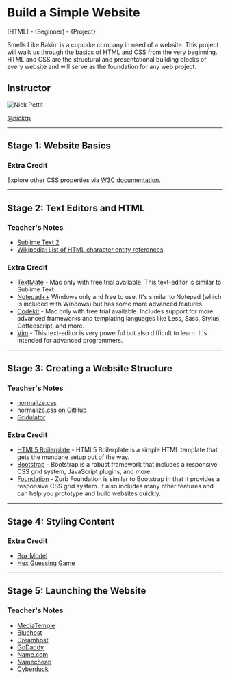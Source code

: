 Build a Simple Website
===
[HTML] - (Beginner) - {Project}

Smells Like Bakin' is a cupcake company in need of a website. This project will walk us through the basics of HTML and CSS from the very beginning. HTML and CSS are the structural and presentational building blocks of every website and will serve as the foundation for any web project.

## Instructor
![Nick Pettit](https://secure.gravatar.com/avatar/2cc39856b77d968cf12ca83a4e26d58c?s=64 "Nick Pettit")

[@nickrp](http://twitter.com/nickrp)

---

## Stage 1: Website Basics
### Extra Credit
Explore other CSS properties via [W3C documentation](http://www.w3.org/TR/CSS2/propidx.html).

---

## Stage 2: Text Editors and HTML

### Teacher's Notes
+ [Sublime Text 2](http://www.sublimetext.com/)
+ [Wikipedia: List of HTML character entity references](http://en.wikipedia.org/wiki/List_of_XML_and_HTML_character_entity_references)

### Extra Credit
+ [TextMate](http://macromates.com/) - Mac only with free trial available. This text-editor is similar to Sublime Text.
+ [Notepad++](http://www.notepad-plus-plus.org/) Windows only and free to use. It's similar to Notepad (which is included with Windows) but has some more advanced features.
+ [Codekit](http://incident57.com/codekit/) - Mac only with free trial available. Includes support for more advanced frameworks and templating languages like Less, Sass, Stylus, Coffeescript, and more.
+ [Vim](http://www.vim.org/) - This text-editor is very powerful but also difficult to learn. It's intended for advanced programmers.

---

## Stage 3: Creating a Website Structure

### Teacher's Notes
+ [normalize.css](http://necolas.github.com/normalize.css/)
+ [normalize.css on GitHub](https://github.com/necolas/normalize.css)
+ [Gridulator](http://gridulator.com/)

### Extra Credit

+ [HTML5 Boilerplate](http://html5boilerplate.com/) - HTML5 Boilerplate is a simple HTML template that gets the mundane setup out of the way.
+ [Bootstrap](http://twitter.github.com/bootstrap/) - Bootstrap is a robust framework that includes a responsive CSS grid system, JavaScript plugins, and more.
+ [Foundation](http://foundation.zurb.com/) - Zurb Foundation is similar to Bootstrap in that it provides a responsive CSS grid system. It also includes many other features and can help you prototype and build websites quickly.

---

## Stage 4: Styling Content

### Extra Credit
+ [Box Model](http://www.w3.org/TR/CSS2/box.html)
+ [Hex Guessing Game](http://yizzle.com/whatthehex/)

---

## Stage 5: Launching the Website

### Teacher's Notes
+ [MediaTemple](http://mediatemple.net/)
+ [Bluehost](http://www.bluehost.com/)
+ [Dreamhost](http://dreamhost.com/)
+ [GoDaddy](http://www.godaddy.com/)
+ [Name.com](http://www.name.com/)
+ [Namecheap](http://www.namecheap.com/)
+ [Cyberduck](http://cyberduck.ch/)
